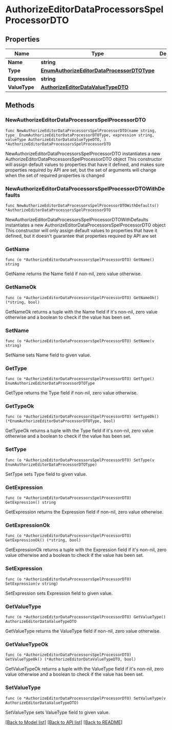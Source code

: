 # AuthorizeEditorDataProcessorsSpelProcessorDTO

## Properties

Name | Type | Description | Notes
------------ | ------------- | ------------- | -------------
**Name** | **string** |  | 
**Type** | [**EnumAuthorizeEditorDataProcessorDTOType**](EnumAuthorizeEditorDataProcessorDTOType.md) |  | 
**Expression** | **string** |  | 
**ValueType** | [**AuthorizeEditorDataValueTypeDTO**](AuthorizeEditorDataValueTypeDTO.md) |  | 

## Methods

### NewAuthorizeEditorDataProcessorsSpelProcessorDTO

`func NewAuthorizeEditorDataProcessorsSpelProcessorDTO(name string, type_ EnumAuthorizeEditorDataProcessorDTOType, expression string, valueType AuthorizeEditorDataValueTypeDTO, ) *AuthorizeEditorDataProcessorsSpelProcessorDTO`

NewAuthorizeEditorDataProcessorsSpelProcessorDTO instantiates a new AuthorizeEditorDataProcessorsSpelProcessorDTO object
This constructor will assign default values to properties that have it defined,
and makes sure properties required by API are set, but the set of arguments
will change when the set of required properties is changed

### NewAuthorizeEditorDataProcessorsSpelProcessorDTOWithDefaults

`func NewAuthorizeEditorDataProcessorsSpelProcessorDTOWithDefaults() *AuthorizeEditorDataProcessorsSpelProcessorDTO`

NewAuthorizeEditorDataProcessorsSpelProcessorDTOWithDefaults instantiates a new AuthorizeEditorDataProcessorsSpelProcessorDTO object
This constructor will only assign default values to properties that have it defined,
but it doesn't guarantee that properties required by API are set

### GetName

`func (o *AuthorizeEditorDataProcessorsSpelProcessorDTO) GetName() string`

GetName returns the Name field if non-nil, zero value otherwise.

### GetNameOk

`func (o *AuthorizeEditorDataProcessorsSpelProcessorDTO) GetNameOk() (*string, bool)`

GetNameOk returns a tuple with the Name field if it's non-nil, zero value otherwise
and a boolean to check if the value has been set.

### SetName

`func (o *AuthorizeEditorDataProcessorsSpelProcessorDTO) SetName(v string)`

SetName sets Name field to given value.


### GetType

`func (o *AuthorizeEditorDataProcessorsSpelProcessorDTO) GetType() EnumAuthorizeEditorDataProcessorDTOType`

GetType returns the Type field if non-nil, zero value otherwise.

### GetTypeOk

`func (o *AuthorizeEditorDataProcessorsSpelProcessorDTO) GetTypeOk() (*EnumAuthorizeEditorDataProcessorDTOType, bool)`

GetTypeOk returns a tuple with the Type field if it's non-nil, zero value otherwise
and a boolean to check if the value has been set.

### SetType

`func (o *AuthorizeEditorDataProcessorsSpelProcessorDTO) SetType(v EnumAuthorizeEditorDataProcessorDTOType)`

SetType sets Type field to given value.


### GetExpression

`func (o *AuthorizeEditorDataProcessorsSpelProcessorDTO) GetExpression() string`

GetExpression returns the Expression field if non-nil, zero value otherwise.

### GetExpressionOk

`func (o *AuthorizeEditorDataProcessorsSpelProcessorDTO) GetExpressionOk() (*string, bool)`

GetExpressionOk returns a tuple with the Expression field if it's non-nil, zero value otherwise
and a boolean to check if the value has been set.

### SetExpression

`func (o *AuthorizeEditorDataProcessorsSpelProcessorDTO) SetExpression(v string)`

SetExpression sets Expression field to given value.


### GetValueType

`func (o *AuthorizeEditorDataProcessorsSpelProcessorDTO) GetValueType() AuthorizeEditorDataValueTypeDTO`

GetValueType returns the ValueType field if non-nil, zero value otherwise.

### GetValueTypeOk

`func (o *AuthorizeEditorDataProcessorsSpelProcessorDTO) GetValueTypeOk() (*AuthorizeEditorDataValueTypeDTO, bool)`

GetValueTypeOk returns a tuple with the ValueType field if it's non-nil, zero value otherwise
and a boolean to check if the value has been set.

### SetValueType

`func (o *AuthorizeEditorDataProcessorsSpelProcessorDTO) SetValueType(v AuthorizeEditorDataValueTypeDTO)`

SetValueType sets ValueType field to given value.



[[Back to Model list]](../README.md#documentation-for-models) [[Back to API list]](../README.md#documentation-for-api-endpoints) [[Back to README]](../README.md)


